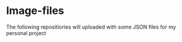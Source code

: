 # Image-files

The following repositiories will uploaded with some JSON files for my personal project

